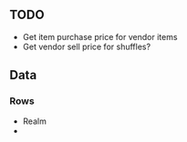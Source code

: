 ## TODO

* Get item purchase price for vendor items
* Get vendor sell price for shuffles?

## Data

### Rows

* Realm
* 